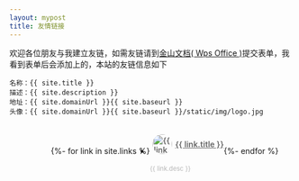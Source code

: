```yaml
---
layout: mypost
title: 友情链接
---
```


欢迎各位朋友与我建立友链，如需友链请到[金山文档( Wps Office )](chat.html)提交表单，我看到表单后会添加上的，本站的友链信息如下

```
名称：{{ site.title }}
描述：{{ site.description }}
地址：{{ site.domainUrl }}{{ site.baseurl }}
头像：{{ site.domainUrl }}{{ site.baseurl }}/static/img/logo.jpg
```

<ul style="width: 100%;display: flex;align-items: center;justify-content: center;flex-wrap: wrap;" id="links_list">
  {%- for link in site.links %}
  <li>
    <p><a href="{{ link.url }}" title="{{ link.title }}" target="_blank" style="border-bottom: none;font-weight: 600;display: flex; justify-content: center;align-items: center;color: #666;"><img src="{{ link.icon }}" alt="{{ link.title }}" style="border-radius: 50%;height: 35px;display: inline;margin: 5px;">{{ link.title }}</a></p><p style="color: #b7b7b7;font-size: 0.8em;">{{ link.desc }}</p>
  </li>
  {%- endfor %}
</ul>
